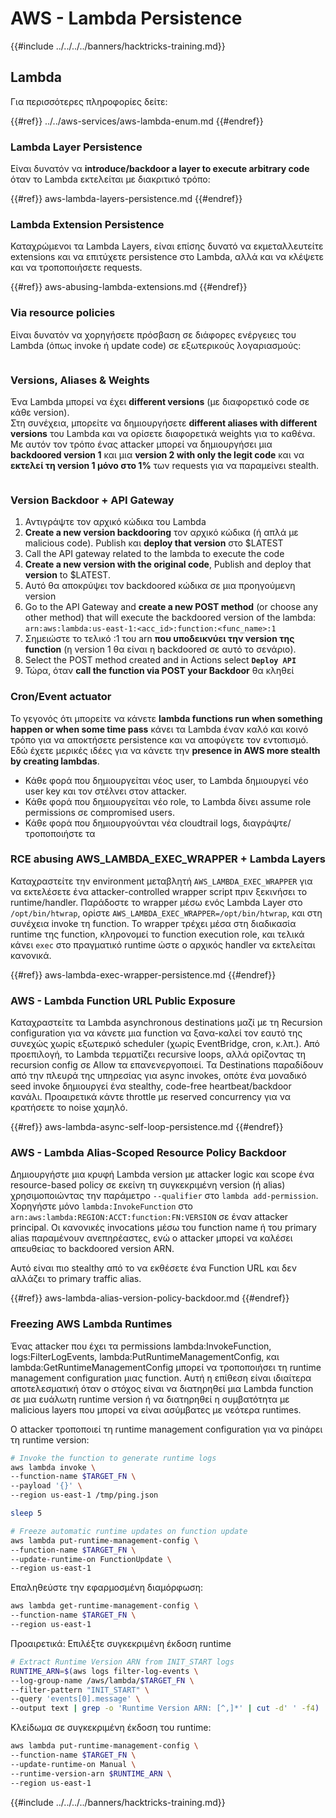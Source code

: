 # AWS - Lambda Persistence

{{#include ../../../../banners/hacktricks-training.md}}

## Lambda

Για περισσότερες πληροφορίες δείτε:

{{#ref}}
../../aws-services/aws-lambda-enum.md
{{#endref}}

### Lambda Layer Persistence

Είναι δυνατόν να **introduce/backdoor a layer to execute arbitrary code** όταν το Lambda εκτελείται με διακριτικό τρόπο:

{{#ref}}
aws-lambda-layers-persistence.md
{{#endref}}

### Lambda Extension Persistence

Καταχρώμενοι τα Lambda Layers, είναι επίσης δυνατό να εκμεταλλευτείτε extensions και να επιτύχετε persistence στο Lambda, αλλά και να κλέψετε και να τροποποιήσετε requests.

{{#ref}}
aws-abusing-lambda-extensions.md
{{#endref}}

### Via resource policies

Είναι δυνατόν να χορηγήσετε πρόσβαση σε διάφορες ενέργειες του Lambda (όπως invoke ή update code) σε εξωτερικούς λογαριασμούς:

<figure><img src="../../../../images/image (255).png" alt=""><figcaption></figcaption></figure>

### Versions, Aliases & Weights

Ένα Lambda μπορεί να έχει **different versions** (με διαφορετικό code σε κάθε version).\
Στη συνέχεια, μπορείτε να δημιουργήσετε **different aliases with different versions** του Lambda και να ορίσετε διαφορετικά weights για το καθένα.\
Με αυτόν τον τρόπο ένας attacker μπορεί να δημιουργήσει μια **backdoored version 1** και μια **version 2 with only the legit code** και να **εκτελεί τη version 1 μόνο στο 1%** των requests για να παραμείνει stealth.

<figure><img src="../../../../images/image (120).png" alt=""><figcaption></figcaption></figure>

### Version Backdoor + API Gateway

1. Αντιγράψτε τον αρχικό κώδικα του Lambda
2. **Create a new version backdooring** τον αρχικό κώδικα (ή απλά με malicious code). Publish και **deploy that version** στο $LATEST
1. Call the API gateway related to the lambda to execute the code
3. **Create a new version with the original code**, Publish and deploy that **version** to $LATEST.
1. Αυτό θα αποκρύψει τον backdoored κώδικα σε μια προηγούμενη version
4. Go to the API Gateway and **create a new POST method** (or choose any other method) that will execute the backdoored version of the lambda: `arn:aws:lambda:us-east-1:<acc_id>:function:<func_name>:1`
1. Σημειώστε το τελικό :1 του arn **που υποδεικνύει την version της function** (η version 1 θα είναι η backdoored σε αυτό το σενάριο).
5. Select the POST method created and in Actions select **`Deploy API`**
6. Τώρα, όταν **call the function via POST your Backdoor** θα κληθεί

### Cron/Event actuator

Το γεγονός ότι μπορείτε να κάνετε **lambda functions run when something happen or when some time pass** κάνει τα Lambda έναν καλό και κοινό τρόπο για να αποκτήσετε persistence και να αποφύγετε τον εντοπισμό.\
Εδώ έχετε μερικές ιδέες για να κάνετε την **presence in AWS more stealth by creating lambdas**.

- Κάθε φορά που δημιουργείται νέος user, το Lambda δημιουργεί νέο user key και τον στέλνει στον attacker.
- Κάθε φορά που δημιουργείται νέο role, το Lambda δίνει assume role permissions σε compromised users.
- Κάθε φορά που δημιουργούνται νέα cloudtrail logs, διαγράψτε/τροποποιήστε τα

### RCE abusing AWS_LAMBDA_EXEC_WRAPPER + Lambda Layers

Καταχραστείτε την environment μεταβλητή `AWS_LAMBDA_EXEC_WRAPPER` για να εκτελέσετε ένα attacker-controlled wrapper script πριν ξεκινήσει το runtime/handler. Παράδoστε το wrapper μέσω ενός Lambda Layer στο `/opt/bin/htwrap`, ορίστε `AWS_LAMBDA_EXEC_WRAPPER=/opt/bin/htwrap`, και στη συνέχεια invoke τη function. Το wrapper τρέχει μέσα στη διαδικασία runtime της function, κληρονομεί το function execution role, και τελικά κάνει `exec` στο πραγματικό runtime ώστε ο αρχικός handler να εκτελείται κανονικά.

{{#ref}}
aws-lambda-exec-wrapper-persistence.md
{{#endref}}

### AWS - Lambda Function URL Public Exposure

Καταχραστείτε τα Lambda asynchronous destinations μαζί με τη Recursion configuration για να κάνετε μια function να ξανα-καλεί τον εαυτό της συνεχώς χωρίς εξωτερικό scheduler (χωρίς EventBridge, cron, κ.λπ.). Από προεπιλογή, το Lambda τερματίζει recursive loops, αλλά ορίζοντας τη recursion config σε Allow τα επανενεργοποιεί. Τα Destinations παραδίδουν από την πλευρά της υπηρεσίας για async invokes, οπότε ένα μοναδικό seed invoke δημιουργεί ένα stealthy, code-free heartbeat/backdoor κανάλι. Προαιρετικά κάντε throttle με reserved concurrency για να κρατήσετε το noise χαμηλό.

{{#ref}}
aws-lambda-async-self-loop-persistence.md
{{#endref}}

### AWS - Lambda Alias-Scoped Resource Policy Backdoor

Δημιουργήστε μια κρυφή Lambda version με attacker logic και scope ένα resource-based policy σε εκείνη τη συγκεκριμένη version (ή alias) χρησιμοποιώντας την παράμετρο `--qualifier` στο `lambda add-permission`. Χορηγήστε μόνο `lambda:InvokeFunction` στο `arn:aws:lambda:REGION:ACCT:function:FN:VERSION` σε έναν attacker principal. Οι κανονικές invocations μέσω του function name ή του primary alias παραμένουν ανεπηρέαστες, ενώ ο attacker μπορεί να καλέσει απευθείας το backdoored version ARN.

Αυτό είναι πιο stealthy από το να εκθέσετε ένα Function URL και δεν αλλάζει το primary traffic alias.

{{#ref}}
aws-lambda-alias-version-policy-backdoor.md
{{#endref}}

### Freezing AWS Lambda Runtimes

Ένας attacker που έχει τα permissions lambda:InvokeFunction, logs:FilterLogEvents, lambda:PutRuntimeManagementConfig, και lambda:GetRuntimeManagementConfig μπορεί να τροποποιήσει τη runtime management configuration μιας function. Αυτή η επίθεση είναι ιδιαίτερα αποτελεσματική όταν ο στόχος είναι να διατηρηθεί μια Lambda function σε μια ευάλωτη runtime version ή να διατηρηθεί η συμβατότητα με malicious layers που μπορεί να είναι ασύμβατες με νεότερα runtimes.

Ο attacker τροποποιεί τη runtime management configuration για να pinάρει τη runtime version:
```bash
# Invoke the function to generate runtime logs
aws lambda invoke \
--function-name $TARGET_FN \
--payload '{}' \
--region us-east-1 /tmp/ping.json

sleep 5

# Freeze automatic runtime updates on function update
aws lambda put-runtime-management-config \
--function-name $TARGET_FN \
--update-runtime-on FunctionUpdate \
--region us-east-1
```
Επαληθεύστε την εφαρμοσμένη διαμόρφωση:
```bash
aws lambda get-runtime-management-config \
--function-name $TARGET_FN \
--region us-east-1
```
Προαιρετικά: Επιλέξτε συγκεκριμένη έκδοση runtime
```bash
# Extract Runtime Version ARN from INIT_START logs
RUNTIME_ARN=$(aws logs filter-log-events \
--log-group-name /aws/lambda/$TARGET_FN \
--filter-pattern "INIT_START" \
--query 'events[0].message' \
--output text | grep -o 'Runtime Version ARN: [^,]*' | cut -d' ' -f4)
```
Κλείδωμα σε συγκεκριμένη έκδοση του runtime:
```bash
aws lambda put-runtime-management-config \
--function-name $TARGET_FN \
--update-runtime-on Manual \
--runtime-version-arn $RUNTIME_ARN \
--region us-east-1
```
{{#include ../../../../banners/hacktricks-training.md}}
